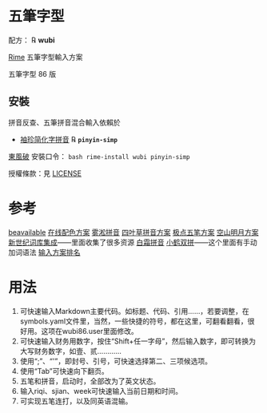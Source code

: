 # 五筆字型

配方： ℞ **wubi**

[Rime](https://rime.im) 五筆字型輸入方案

五筆字型 86 版

## 安裝

拼音反查、五筆拼音混合輸入依賴於

  - [袖珍简化字拼音](https://github.com/rime/rime-pinyin-simp) ℞ **`pinyin-simp`**

[東風破](https://github.com/rime/plum) 安裝口令： `bash rime-install wubi pinyin-simp`

授權條款：見 [LICENSE](LICENSE)

# 参考
[beavailable](https://github.com/beavailable/better-wubi)
[在线配色方案](https://fxliang.github.io/RimeSeeMe/)
[雾淞拼音](https://github.com/iDvel/rime-ice)
[四叶草拼音方案](https://github.com/fkxxyz/rime-cloverpinyin)
[极点五笔方案](https://github.com/KyleBing/rime-wubi86-jidian)
[空山明月方案](http://98wb.ysepan.com/)
[新世纪词库集成](https://06wb.github.io/Tables/index.html)——里面收集了很多资源
[白霜拼音](https://github.com/gaboolic/rime-frost)
[小鹤双拼](https://github.com/boomker/rime-fast-xhup)——这个里面有手动加词语法
[输入方案排名](https://github.com/ayaka14732/awesome-rime)

# 用法
1. 可快速输入Markdown主要代码。如标题、代码、引用……，若要调整，在symbols.yaml文件里，当然，一些快捷的符号，都在这里，可翻看翻看，很好用。这项在wubi86.user里面修改。
2. 可快速输入财务用数字，按住“Shift+任一字母”，然后输入数字，即可转换为大写财务数字，如壹、贰…………
3. 使用“;”、“'”，即封号、引号，可快速选择第二、三项候选项。
4. 使用“Tab”可快速向下翻页。
5. 五笔和拼音，启动时，全部改为了英文状态。
6. 输入riqi、sjian、week可快速输入当前日期和时间。
7. 可实现五笔连打，以及同英语混输。
